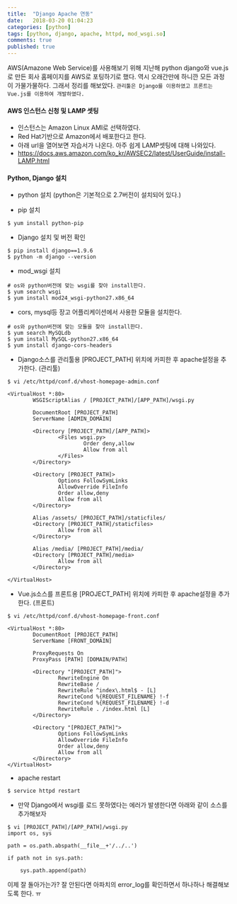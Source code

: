 ```yaml
---
title:  "Django Apache 연동"
date:   2018-03-20 01:04:23
categories: [python]
tags: [python, django, apache, httpd, mod_wsgi.so]
comments: true
published: true
---
```


AWS(Amazone Web Service)를 사용해보기 위해 지난해 python django와 vue.js로 만든 회사 홈페이지를 AWS로 포팅하기로 했다. 역시 오래간만에 하니깐 모든 과정이 가물가물하다. 그래서 정리를 해보았다. 
`관리툴은 Django를 이용하였고 프론트는 Vue.js를 이용하여 개발하였다.`

#### __AWS 인스턴스 신청 및 LAMP 셋팅__
+ 인스턴스는 Amazon Linux AMI로 선택하였다. 
+ Red Hat기반으로 Amazon에서 배포한다고 한다.
+ 아래 url을 열어보면 자습서가 나온다. 아주 쉽게 LAMP셋팅에 대해 나와있다.
+ https://docs.aws.amazon.com/ko_kr/AWSEC2/latest/UserGuide/install-LAMP.html

#### Python, Django 설치
+ python 설치 (python은 기본적으로 2.7버전이 설치되어 있다.)

+ pip 설치
```
$ yum install python-pip
```

+ Django 설치 및 버전 확인
```
$ pip install django==1.9.6
$ python -m django --version
```

+ mod_wsgi 설치
```
# os와 python버전에 맞는 wsgi를 찾아 install한다.
$ yum search wsgi
$ yum install mod24_wsgi-python27.x86_64
```

+ cors, mysql등 장고 어플리케이션에서 사용한 모듈을 설치한다.
```
# os와 python버전에 맞는 모듈을 찾아 install한다.
$ yum search MySQLdb
$ yum install MySQL-python27.x86_64 
$ yum install django-cors-headers
```

+ Django소스를 관리툴용 [PROJECT_PATH] 위치에 카피한 후 apache설정을 추가한다. (관리툴)

```
$ vi /etc/httpd/conf.d/vhost-homepage-admin.conf

<VirtualHost *:80>
        WSGIScriptAlias / [PROJECT_PATH]/[APP_PATH]/wsgi.py

        DocumentRoot [PROJECT_PATH]
        ServerName [ADMIN_DOMAIN]

        <Directory [PROJECT_PATH]/[APP_PATH]>
                <Files wsgi.py>
                        Order deny,allow
                        Allow from all
                </Files>
        </Directory>

        <Directory [PROJECT_PATH]>
                Options FollowSymLinks
                AllowOverride FileInfo
                Order allow,deny
                Allow from all
        </Directory>

        Alias /assets/ [PROJECT_PATH]/staticfiles/
        <Directory [PROJECT_PATH]/staticfiles>
                Allow from all
        </Directory>

        Alias /media/ [PROJECT_PATH]/media/
        <Directory [PROJECT_PATH]/media>
                Allow from all
        </Directory>

</VirtualHost>
```

+ Vue.js소스를 프론트용 [PROJECT_PATH] 위치에 카피한 후 apache설정을 추가한다. (프론트)

```
$ vi /etc/httpd/conf.d/vhost-homepage-front.conf

<VirtualHost *:80>
        DocumentRoot [PROJECT_PATH]
        ServerName [FRONT_DOMAIN]

        ProxyRequests On
        ProxyPass [PATH] [DOMAIN/PATH]

        <Directory "[PROJECT_PATH]">
                RewriteEngine On
                RewriteBase /
                RewriteRule ^index\.html$ - [L]
                RewriteCond %{REQUEST_FILENAME} !-f
                RewriteCond %{REQUEST_FILENAME} !-d
                RewriteRule . /index.html [L]
        </Directory>

        <Directory "[PROJECT_PATH]">
                Options FollowSymLinks
                AllowOverride FileInfo
                Order allow,deny
                Allow from all
        </Directory>
</VirtualHost>
```

+ apache restart
```
$ service httpd restart
```

+ 만약 Django에서 wsgi를 로드 못하였다는 에러가 발생한다면 아래와 같이 소스를 추가해보자

```
$ vi [PROJECT_PATH]/[APP_PATH]/wsgi.py
import os, sys

path = os.path.abspath(__file__+'/../..')   

if path not in sys.path:

    sys.path.append(path)                                       
```

이제 잘 돌아가는가? 잘 안된다면 아파치의 error_log를 확인하면서 하나하나 해결해보도록 한다. ㅠ